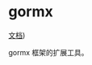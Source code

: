 # gormx
[文档](http://localhost:6060/pkg/codeup.aliyun.com/qimao/pkg/contrib/biz/gormx/))

gormx 框架的扩展工具。
